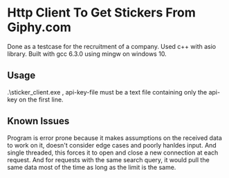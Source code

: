 # Http Client To Get Stickers From Giphy.com
Done as a testcase for the recruitment of a company. Used c++ with asio library. Built with gcc 6.3.0 using mingw on windows 10.

## Usage
.\sticker_client.exe <path-to-api-key-file>, api-key-file must be a text file containing only the api-key on the first line.

## Known Issues
Program is error prone because it makes assumptions on the received data to work on it, doesn't consider edge cases and poorly hanldes input. And single threaded, this forces it to open and close a new connection at each request. And for requests with the same search query, it would pull the same data most of the time as long as the limit is the same.